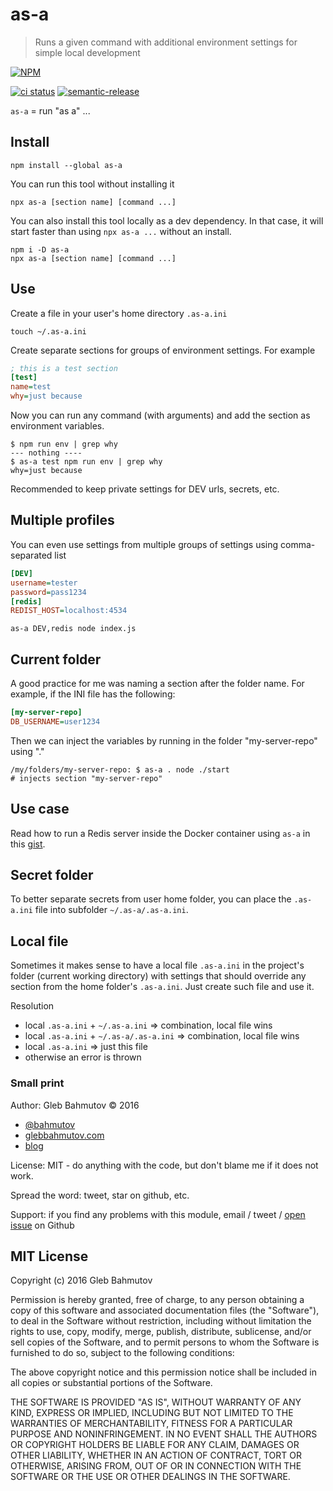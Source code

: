 # as-a
> Runs a given command with additional environment settings for simple local development

[![NPM][as-a-icon] ][as-a-url]

[![ci status][ci image]][ci url]
[![semantic-release][semantic-image] ][semantic-url]

`as-a` = run "as a" ...

## Install

    npm install --global as-a

You can run this tool without installing it

    npx as-a [section name] [command ...]

You can also install this tool locally as a dev dependency. In that case, it will start faster than using `npx as-a ...` without an install.

    npm i -D as-a
    npx as-a [section name] [command ...]

## Use

Create a file in your user's home directory `.as-a.ini`

    touch ~/.as-a.ini

Create separate sections for groups of environment settings. For example

```ini
; this is a test section
[test]
name=test
why=just because
```

Now you can run any command (with arguments) and add the section as environment variables.

    $ npm run env | grep why
    --- nothing ----
    $ as-a test npm run env | grep why
    why=just because

Recommended to keep private settings for DEV urls, secrets, etc.

## Multiple profiles

You can even use settings from multiple groups of settings using comma-separated list

```ini
[DEV]
username=tester
password=pass1234
[redis]
REDIST_HOST=localhost:4534
```

    as-a DEV,redis node index.js

## Current folder

A good practice for me was naming a section after the folder name. For example, if the INI file has the following:

```ini
[my-server-repo]
DB_USERNAME=user1234
```

Then we can inject the variables by running in the folder "my-server-repo" using "."

```
/my/folders/my-server-repo: $ as-a . node ./start
# injects section "my-server-repo"
```

## Use case

Read how to run a Redis server inside the Docker container using `as-a` in this
[gist](https://gist.github.com/bahmutov/f09b5895f5bb0f2a13f5).

## Secret folder

To better separate secrets from user home folder, you can place the `.as-a.ini` file
into subfolder `~/.as-a/.as-a.ini`.

## Local file

Sometimes it makes sense to have a local file `.as-a.ini` in the project's
folder (current working directory) with settings that should override
any section from the home folder's `.as-a.ini`. Just create such file and use
it.

Resolution

- local `.as-a.ini` + `~/.as-a.ini` => combination, local file wins
- local `.as-a.ini` + `~/.as-a/.as-a.ini` => combination, local file wins
- local `.as-a.ini` => just this file
- otherwise an error is thrown

### Small print

Author: Gleb Bahmutov &copy; 2016

* [@bahmutov](https://twitter.com/bahmutov)
* [glebbahmutov.com](https://glebbahmutov.com)
* [blog](https://glebbahmutov.com/blog/)

License: MIT - do anything with the code, but don't blame me if it does not work.

Spread the word: tweet, star on github, etc.

Support: if you find any problems with this module, email / tweet /
[open issue](https://github.com/bahmutov/as-a/issues) on Github

## MIT License

Copyright (c) 2016 Gleb Bahmutov

Permission is hereby granted, free of charge, to any person
obtaining a copy of this software and associated documentation
files (the "Software"), to deal in the Software without
restriction, including without limitation the rights to use,
copy, modify, merge, publish, distribute, sublicense, and/or sell
copies of the Software, and to permit persons to whom the
Software is furnished to do so, subject to the following
conditions:

The above copyright notice and this permission notice shall be
included in all copies or substantial portions of the Software.

THE SOFTWARE IS PROVIDED "AS IS", WITHOUT WARRANTY OF ANY KIND,
EXPRESS OR IMPLIED, INCLUDING BUT NOT LIMITED TO THE WARRANTIES
OF MERCHANTABILITY, FITNESS FOR A PARTICULAR PURPOSE AND
NONINFRINGEMENT. IN NO EVENT SHALL THE AUTHORS OR COPYRIGHT
HOLDERS BE LIABLE FOR ANY CLAIM, DAMAGES OR OTHER LIABILITY,
WHETHER IN AN ACTION OF CONTRACT, TORT OR OTHERWISE, ARISING
FROM, OUT OF OR IN CONNECTION WITH THE SOFTWARE OR THE USE OR
OTHER DEALINGS IN THE SOFTWARE.

[as-a-icon]: https://nodei.co/npm/as-a.svg?downloads=true
[as-a-url]: https://npmjs.org/package/as-a
[semantic-image]: https://img.shields.io/badge/%20%20%F0%9F%93%A6%F0%9F%9A%80-semantic--release-e10079.svg
[semantic-url]: https://github.com/semantic-release/semantic-release

[ci image]: https://github.com/bahmutov/as-a/workflows/ci/badge.svg?branch=master
[ci url]: https://github.com/bahmutov/as-a/actions
